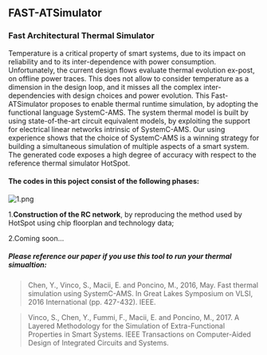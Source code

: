## FAST-ATSimulator

### Fast Architectural Thermal Simulator

Temperature is a critical property of smart systems, due to its impact on reliability and to its inter-dependence
with power consumption. Unfortunately, the current design flows evaluate thermal evolution ex-post, on offline
power traces. This does not allow to consider temperature as a dimension in the design loop, and it misses all the
complex inter-dependencies with design choices and power evolution. This Fast-ATSimulator proposes to enable thermal
runtime simulation, by adopting the functional language SystemC-AMS. The system thermal model is built by
using state-of-the-art circuit equivalent models, by exploiting the support for electrical linear networks intrinsic
of SystemC-AMS. Our using experience shows that the choice of SystemC-AMS is a winning strategy
for building a simultaneous simulation of multiple aspects of a smart system. The generated code exposes
a high degree of accuracy with respect to the reference thermal simulator HotSpot. 

#### The codes in this poject consist of the following phases:


![1.png](https://steemitimages.com/DQmRSHNr3yikNfUUNo5LKptdMTYdYXP49w5Cit5arseT7gh/1.png)

1.**Construction of the RC network**, by reproducing the method used by HotSpot using chip floorplan and technology data;

2.Coming soon...





##### Please reference our paper if you use this tool to run your thermal simualtion:

>Chen, Y., Vinco, S., Macii, E. and Poncino, M., 2016, May. Fast thermal simulation using SystemC-AMS. In Great Lakes Symposium on VLSI, 2016 International (pp. 427-432). IEEE.

>Vinco, S., Chen, Y., Fummi, F., Macii, E. and Poncino, M., 2017. A Layered Methodology for the Simulation of Extra-Functional Properties in Smart Systems. IEEE Transactions on Computer-Aided Design of Integrated Circuits and Systems.

